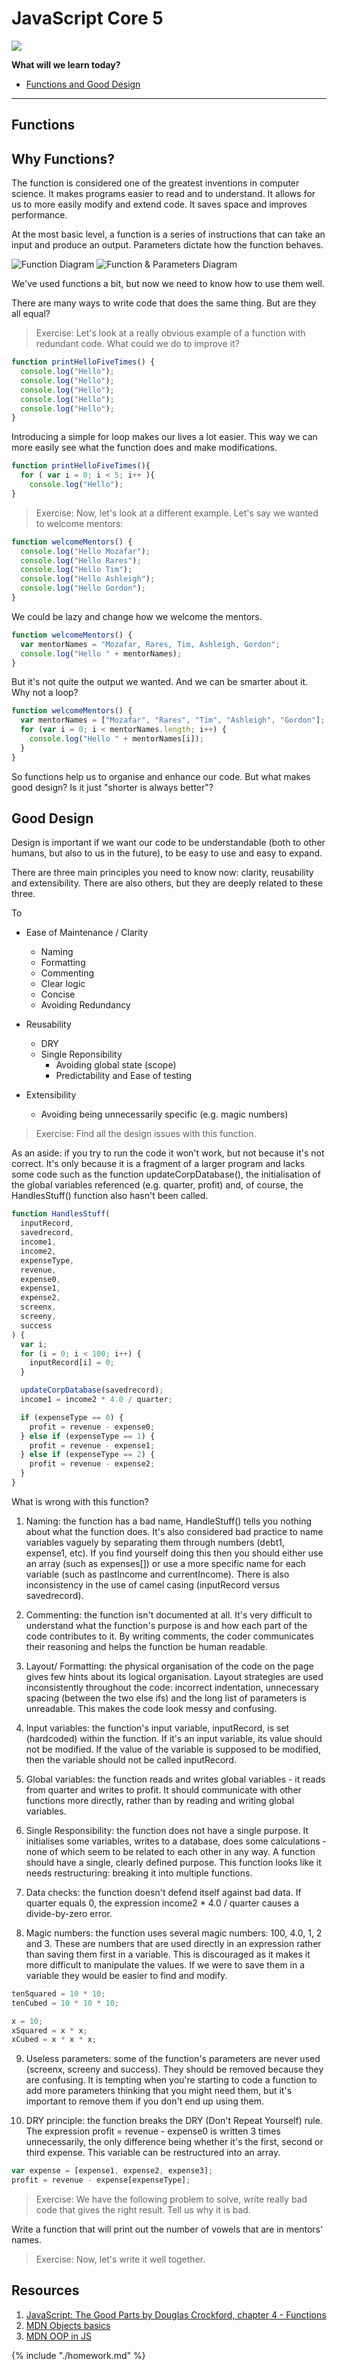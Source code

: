# JavaScript Core 5

![](https://img.shields.io/badge/status-draft-darkred.svg)

**What will we learn today?**

* [Functions and Good Design](#functions)

---

## Functions

## Why Functions?

The function is considered one of the greatest inventions in computer science.
It makes programs easier to read and to understand. It allows for us to more
easily modify and extend code. It saves space and improves performance.

At the most basic level, a function is a series of instructions that can take an
input and produce an output. Parameters dictate how the function behaves.

![Function Diagram](https://arthurleon.files.wordpress.com/2014/09/function_machine.png?w=240 "Function Diagram")
![Function & Parameters Diagram](https://i2.kknews.cc/large/19f00001508ee348ee0c "Function & Parameters Diagram")

We've used functions a bit, but now we need to know how to use them well.

There are many ways to write code that does the same thing. But are they all
equal?

> Exercise: Let's look at a really obvious example of a function with redundant
> code. What could we do to improve it?

```js
function printHelloFiveTimes() {
  console.log("Hello");
  console.log("Hello");
  console.log("Hello");
  console.log("Hello");
  console.log("Hello");
}
```

Introducing a simple for loop makes our lives a lot easier. This way we can more
easily see what the function does and make modifications.

```js
function printHelloFiveTimes(){
  for ( var i = 0; i < 5; i++ ){
    console.log("Hello");
}
```

> Exercise: Now, let's look at a different example. Let's say we wanted to
> welcome mentors:

```js
function welcomeMentors() {
  console.log("Hello Mozafar");
  console.log("Hello Rares");
  console.log("Hello Tim");
  console.log("Hello Ashleigh");
  console.log("Hello Gordon");
}
```

We could be lazy and change how we welcome the mentors.

```js
function welcomeMentors() {
  var mentorNames = "Mozafar, Rares, Tim, Ashleigh, Gordon";
  console.log("Hello " + mentorNames);
}
```

But it's not quite the output we wanted. And we can be smarter about it. Why not
a loop?

```js
function welcomeMentors() {
  var mentorNames = ["Mozafar", "Rares", "Tim", "Ashleigh", "Gordon"];
  for (var i = 0; i < mentorNames.length; i++) {
    console.log("Hello " + mentorNames[i]);
  }
}
```

So functions help us to organise and enhance our code. But what makes good
design? Is it just "shorter is always better"?

## Good Design

Design is important if we want our code to be understandable (both to other
humans, but also to us in the future), to be easy to use and easy to expand.

There are three main principles you need to know now: clarity, reusability and
extensibility. There are also others, but they are deeply related to these
three.

To

* Ease of Maintenance / Clarity

  * Naming
  * Formatting
  * Commenting
  * Clear logic
  * Concise
  * Avoiding Redundancy

* Reusability

  * DRY
  * Single Reponsibility
    * Avoiding global state (scope)
    * Predictability and Ease of testing

* Extensibility
  * Avoiding being unnecessarily specific (e.g. magic numbers)

> Exercise: Find all the design issues with this function.

As an aside: if you try to run the code it won't work, but not because it's not
correct. It's only because it is a fragment of a larger program and lacks some
code such as the function updateCorpDatabase(), the initialisation of the global
variables referenced (e.g. quarter, profit) and, of course, the HandlesStuff()
function also hasn't been called.

```js
function HandlesStuff(
  inputRecord,
  savedrecord,
  income1,
  income2,
  expenseType,
  revenue,
  expense0,
  expense1,
  expense2,
  screenx,
  screeny,
  success
) {
  var i;
  for (i = 0; i < 100; i++) {
    inputRecord[i] = 0;
  }

  updateCorpDatabase(savedrecord);
  income1 = income2 * 4.0 / quarter;

  if (expenseType == 0) {
    profit = revenue - expense0;
  } else if (expenseType == 1) {
    profit = revenue - expense1;
  } else if (expenseType == 2) {
    profit = revenue - expense2;
  }
}
```

What is wrong with this function?

1. Naming: the function has a bad name, HandleStuff() tells you nothing about
   what the function does. It's also considered bad practice to name variables
   vaguely by separating them through numbers (debt1, expense1, etc). If you
   find yourself doing this then you should either use an array (such as
   expenses[]) or use a more specific name for each variable (such as pastIncome
   and currentIncome). There is also inconsistency in the use of camel casing
   (inputRecord versus savedrecord).

2. Commenting: the function isn't documented at all. It's very difficult to
   understand what the function's purpose is and how each part of the code
   contributes to it. By writing comments, the coder communicates their
   reasoning and helps the function be human readable.

3. Layout/ Formatting: the physical organisation of the code on the page gives
   few hints about its logical organisation. Layout strategies are used
   inconsistently throughout the code: incorrect indentation, unnecessary
   spacing (between the two else ifs) and the long list of parameters is
   unreadable. This makes the code look messy and confusing.

4. Input variables: the function's input variable, inputRecord, is set
   (hardcoded) within the function. If it's an input variable, its value should
   not be modified. If the value of the variable is supposed to be modified,
   then the variable should not be called inputRecord.

5. Global variables: the function reads and writes global variables - it reads
   from quarter and writes to profit. It should communicate with other functions
   more directly, rather than by reading and writing global variables.

6. Single Responsibility: the function does not have a single purpose. It
   initialises some variables, writes to a database, does some calculations -
   none of which seem to be related to each other in any way. A function should
   have a single, clearly defined purpose. This function looks like it needs
   restructuring: breaking it into multiple functions.

7. Data checks: the function doesn't defend itself against bad data. If quarter
   equals 0, the expression income2 \* 4.0 / quarter causes a divide-by-zero
   error.

8. Magic numbers: the function uses several magic numbers: 100, 4.0, 1, 2 and 3.
   These are numbers that are used directly in an expression rather than saving
   them first in a variable. This is discouraged as it makes it more difficult
   to manipulate the values. If we were to save them in a variable they would be
   easier to find and modify.

```js
tenSquared = 10 * 10;
tenCubed = 10 * 10 * 10;

x = 10;
xSquared = x * x;
xCubed = x * x * x;
```

9. Useless parameters: some of the function's parameters are never used
   (screenx, screeny and success). They should be removed because they are
   confusing. It is tempting when you're starting to code a function to add more
   parameters thinking that you might need them, but it's important to remove
   them if you don't end up using them.

10. DRY principle: the function breaks the DRY (Don't Repeat Yourself) rule. The
    expression profit = revenue - expense0 is written 3 times unnecessarily, the
    only difference being whether it's the first, second or third expense. This
    variable can be restructured into an array.

```js
var expense = [expense1, expense2, expense3];
profit = revenue - expense[expenseType];
```

> Exercise: We have the following problem to solve, write really bad code that
> gives the right result. Tell us why it is bad.

Write a function that will print out the number of vowels that are in mentors'
names.

> Exercise: Now, let's write it well together.

## Resources

1. [JavaScript: The Good Parts by Douglas Crockford, chapter 4 - Functions](http://bdcampbell.net/javascript/book/javascript_the_good_parts.pdf)
1. [MDN Objects basics](https://developer.mozilla.org/en-US/docs/Learn/JavaScript/Objects/Basics)
1. [MDN OOP in JS](https://developer.mozilla.org/en-US/docs/Learn/JavaScript/Objects/Object-oriented_JS)

{% include "./homework.md" %}
